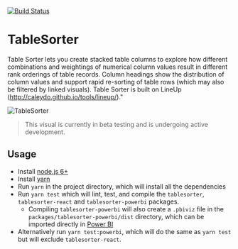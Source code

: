 [![Build Status](https://travis-ci.org/Microsoft/PowerBI-visuals-TableSorter.svg?branch=develop)](https://travis-ci.org/Microsoft/PowerBI-visuals-TableSorter)

# TableSorter
Table Sorter lets you create stacked table columns to explore how different combinations and weightings of numerical column values result in different rank orderings of table records. Column headings show the distribution of column values and support rapid re-sorting of table rows (which may also be filtered by linked visuals). Table Sorter is built on LineUp (http://caleydo.github.io/tools/lineup/)."

 ![TableSorter](/assets/screenshot.png?raw=true)

> This visual is currently in beta testing and is undergoing active development.


## Usage
* Install [node.js 6+](https://nodejs.org)
* Install [yarn](https://yarnpkg.com/lang/en/docs/install)
* Run `yarn` in the project directory, which will install all the dependencies
* Run `yarn test` which will lint, test, and compile the `tablesorter`, `tablesorter-react` and `tablesorter-powerbi` packages.
    * Compiling `tablesorter-powerbi` will also create a `.pbiviz` file in the `packages/tablesorter-powerbi/dist` directory, which can be imported directly in [Power BI](https://app.powerbi.com/)
* Alternatively run `yarn test:powerbi`, which will do the same as `yarn test` but will exclude `tablesorter-react`.
